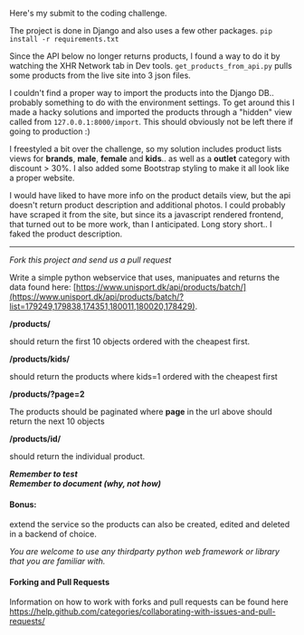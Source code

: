 Here's my submit to the coding challenge.

The project is done in Django and also uses a few other packages.
`pip install -r requirements.txt`

Since the API below no longer returns products, I found a way to do it by watching the XHR Network tab in Dev tools.
`get_products_from_api.py` pulls some products from the live site into 3 json files.

I couldn't find a proper way to import the products into the Django DB.. probably something to do with the environment settings. To get around this I made a hacky solutions and imported the products through a "hidden" view called from `127.0.0.1:8000/import`. This should obviously not be left there if going to production :)

I freestyled a bit over the challenge, so my solution includes product lists views for **brands**, **male**, **female** and **kids**.. as well as a **outlet** category with discount > 30%. I also added some Bootstrap styling to make it all look like a proper website. 

I would have liked to have more info on the product details view, but the api doesn't return product description and additional photos. I could probably have scraped it from the site, but since its a javascript rendered frontend, that turned out to be more work, than I anticipated. Long story short.. I faked the product description.

___


_Fork this project and send us a pull request_

Write a simple python webservice that uses, manipuates and returns the data found here: [https://www.unisport.dk/api/products/batch/](https://www.unisport.dk/api/products/batch/?list=179249,179838,174351,180011,180020,178429).


**/products/**  


should return the first 10 objects ordered with the cheapest first.
 
**/products/kids/**
 
should return the products where kids=1 ordered with the cheapest first

**/products/?page=2**
 
 The products should be paginated where **page** in the url above should return the next 10 objects  

 **/products/id/**
 
should return the individual product.


 
**_Remember to test_**   
**_Remember to document (why, not how)_**

#### Bonus:
 extend the service so the products can also be created, edited and deleted in a backend of choice.


_You are welcome to use any thirdparty python web framework or library that you are familiar with._  

#### Forking and Pull Requests
Information on how to work with forks and pull requests can be found here https://help.github.com/categories/collaborating-with-issues-and-pull-requests/
